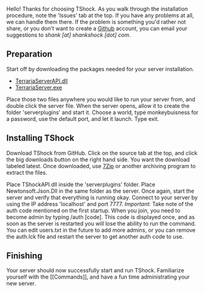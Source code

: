 Hello! Thanks for choosing TShock. As you walk through the installation procedure, note the 'Issues' tab at the top. If you have any problems at all, we can handle them there. If the problem is something you'd rather not share, or you don't want to create a [Github](http://github.com/) account, you can email your suggestions to _shank [at] shankshock [dot] com_.

## Preparation
Start off by downloading the packages needed for your server installation.

* [TerrariaServerAPI.dll](https://github.com/TShock/TShock/blob/master/TShockAPI/TerrariaServerAPI.dll?raw=true)
* [TerrariaServer.exe](https://github.com/TShock/TShock/blob/master/TShockAPI/TerrariaServer.exe?raw=true)

Place those two files anywhere you would like to run your server from, and double click the server file. When the server opens, allow it to create the folder 'serverplugins' and start it. Choose a world, type monkeybuisness for a password, use the default port, and let it launch. Type exit.

## Installing TShock
Download TShock from GitHub. Click on the source tab at the top, and click the big downloads button on the right hand side. You want the download labeled latest. Once downloaded, use [7Zip](http://7zip.org/) or another archiving program to extract the files.

Place TShockAPI.dll inside the 'serverplugins' folder. Place Newtonsoft.Json.Dll in the same folder as the server. Once again, start the server and verify that everything is running okay. Connect to your server by using the IP address 'localhost' and port 7777. *Important:* Take note of the auth code mentioned on the first startup. When you join, you need to become admin by typing /auth [code]. This code is displayed once, and as soon as the server is restarted you will lose the ability to run the command. You can edit users.txt in the future to add more admins, or you can remove the auth.lck file and restart the server to get another auth code to use.

## Finishing
Your server should now successfully start and run TShock. Familiarize yourself with the [[Commands]], and have a fun time administrating your new server.